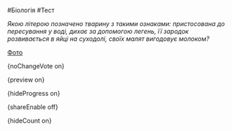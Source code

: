 #Біологія #Тест

*Якою літерою позначено тварину з такими ознаками: пристосована до пересування у воді, дихає за допомогою легень, її зародок розвивається в яйці на суходолі, своїх малят вигодовує молоком?*

[Фото](https://zno.osvita.ua//doc/images/znotest/126/12618/24.jpg)

{noChangeVote on}

{preview on}

{hideProgress on}

{shareEnable off}

{hideCount on}

